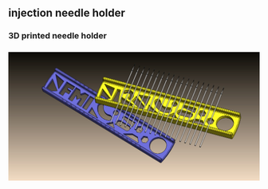 ## injection needle holder

### 3D printed needle holder
### 
![alt text](https://github.com/yanwuguo/injection_needle_holder/blob/master/needle_holder_assem2.JPG)
